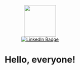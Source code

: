 <div id="header" align="center">
  <img src="https://media.giphy.com/media/v1.Y2lkPTc5MGI3NjExZjNwYWJsZDE5b29sZm03bDkzN3BweHdvc2o5aWxuY290aTd3Zm9rbSZlcD12MV9pbnRlcm5hbF9naWZfYnlfaWQmY3Q9Zw/5WILqPq29TyIkVCSej/giphy.gif" width="100"/>
</div>
<div align="center"> <a href="https://www.linkedin.com/in/roman-kadevich-348145279/">
    <img src="https://img.shields.io/badge/LinkedIn-blue?style=for-the-badge&logo=linkedin&logoColor=white" alt="LinkedIn Badge"/>
  </a>
<h1 align="center">
  Hello, everyone! 
</h1>
  </div>

 
